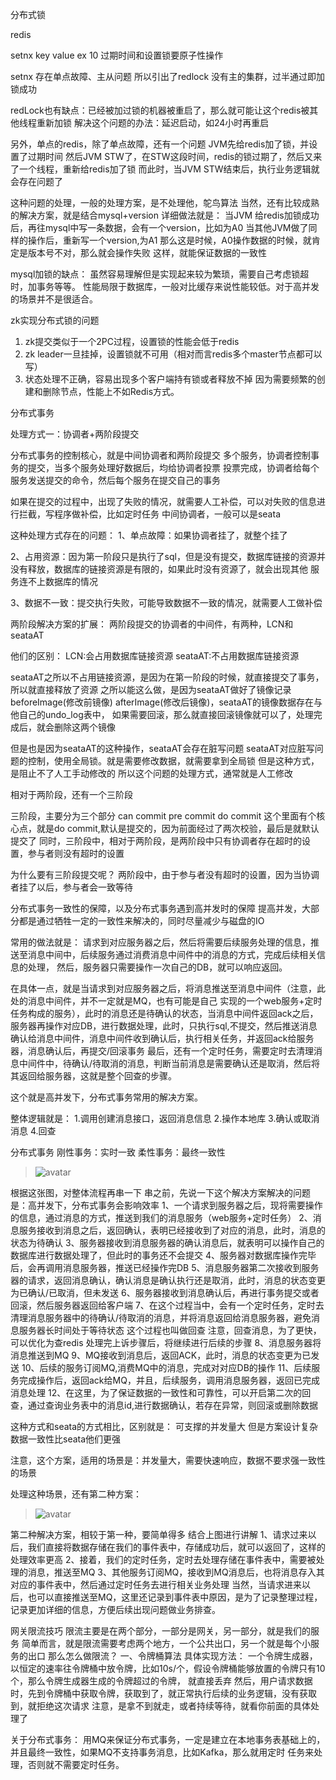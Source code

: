 分布式锁
 
redis

setnx key value ex 10
过期时间和设置锁要原子性操作

setnx 存在单点故障、主从问题
所以引出了redlock
没有主的集群，过半通过即加锁成功

redLock也有缺点：已经被加过锁的机器被重启了，那么就可能让这个redis被其他线程重新加锁
解决这个问题的办法：延迟启动，如24小时再重启

另外，单点的redis，除了单点故障，还有一个问题
JVM先给redis加了锁，并设置了过期时间
然后JVM STW了，在STW这段时间，redis的锁过期了，然后又来了一个线程，重新给redis加了锁
而此时，当JVM STW结束后，执行业务逻辑就会存在问题了 

这种问题的处理，一般的处理方案，是不处理他，鸵鸟算法
当然，还有比较成熟的解决方案，就是结合mysql+version
详细做法就是：
当JVM 给redis加锁成功后，再往mysql中写一条数据，会有一个version，比如为A0
当其他JVM做了同样的操作后，重新写一个version,为A1
那么这是时候，A0操作数据的时候，就肯定是版本号不对，那么就会操作失败
这样，就能保证数据的一致性

mysql加锁的缺点：
虽然容易理解但是实现起来较为繁琐，需要自己考虑锁超时，加事务等等。
性能局限于数据库，一般对比缓存来说性能较低。对于高并发的场景并不是很适合。


zk实现分布式锁的问题
1. zk提交类似于一个2PC过程，设置锁的性能会低于redis
2. zk leader一旦挂掉，设置锁就不可用（相对而言redis多个master节点都可以写）
3. 状态处理不正确，容易出现多个客户端持有锁或者释放不掉
因为需要频繁的创建和删除节点，性能上不如Redis方式。


分布式事务

处理方式一：协调者+两阶段提交

分布式事务的控制核心，就是中间协调者和两阶段提交
多个服务，协调者控制事务的提交，当多个服务处理好数据后，均给协调者投票
投票完成，协调者给每个服务发送提交的命令，然后每个服务在提交自己的事务

如果在提交的过程中，出现了失败的情况，就需要人工补偿，可以对失败的信息进行拦截，写程序做补偿，比如定时任务
中间协调者，一般可以是seata


这种处理方式存在的问题：
1、单点故障：如果协调者挂了，就整个挂了

2、占用资源：因为第一阶段只是执行了sql，但是没有提交，数据库链接的资源并没有释放，数据库的链接资源是有限的，如果此时没有资源了，就会出现其他
服务连不上数据库的情况

3、数据不一致：提交执行失败，可能导致数据不一致的情况，就需要人工做补偿


两阶段解决方案的扩展：
两阶段提交的协调者的中间件，有两种，LCN和seataAT

他们的区别：
LCN:会占用数据库链接资源
seataAT:不占用数据库链接资源

seataAT之所以不占用链接资源，是因为在第一阶段的时候，就直接提交了事务，所以就直接释放了资源
之所以能这么做，是因为seataAT做好了镜像记录beforeImage(修改前镜像) afterImage(修改后镜像)，seataAT的镜像数据存在与他自己的undo_log表中，
如果需要回滚，那么就直接回滚镜像就可以了，处理完成后，就会删除这两个镜像

但是也是因为seataAT的这种操作，seataAT会存在脏写问题
seataAT对应脏写问题的控制，使用全局锁。就是需要修改数据，就需要拿到全局锁
但是这种方式，是阻止不了人工手动修改的
所以这个问题的处理方式，通常就是人工修改


相对于两阶段，还有一个三阶段

三阶段，主要分为三个部分
can commit
pre commit
do commit
这个里面有个核心点，就是do commit,默认是提交的，因为前面经过了两次校验，最后是就默认提交了
同时，三阶段中，相对于两阶段，是两阶段中只有协调者存在超时的设置，参与者则没有超时的设置

为什么要有三阶段提交呢？
两阶段中，由于参与者没有超时的设置，因为当协调者挂了以后，参与者会一致等待


分布式事务一致性的保障，以及分布式事务遇到高并发时的保障
提高并发，大部分都是通过牺牲一定的一致性来解决的，同时尽量减少与磁盘的IO

常用的做法就是：
请求到对应服务器之后，然后将需要后续服务处理的信息，推送至消息中间中，后续服务通过消费消息中间件中的消息的方式，完成后续相关信息的处理，
然后，服务器只需要操作一次自己的DB，就可以响应返回。

在具体一点，就是当请求到对应服务器之后，将消息推送至消息中间件（注意，此处的消息中间件，并不一定就是MQ，也有可能是自己
实现的一个web服务+定时任务构成的服务），此时的消息还是待确认的状态，当消息中间件返回ack之后，服务器再操作对应DB，进行数据处理，此时，只执行sql,不提交，然后推送消息
确认给消息中间件，消息中间件收到确认后，执行相关任务，并返回ack给服务器，消息确认后，再提交/回滚事务
最后，还有一个定时任务，需要定时去清理消息中间件中，待确认/待取消的消息，判断当前消息是需要确认还是取消，然后将其返回给服务器，这就是整个回查的步骤。 


这个就是高并发下，分布式事务常用的解决方案。

整体逻辑就是：
1.调用创建消息接口，返回消息信息
2.操作本地库
3.确认或取消消息
4.回查

分布式事务
刚性事务：实时一致
柔性事务：最终一致性
>![avatar](/Users/liufuwei/Documents/my-project/my-juc/JUC/myJuc/image/分布式事务.png)

根据这张图，对整体流程再串一下
串之前，先说一下这个解决方案解决的问题是：高并发下，分布式事务会影响效率
1、一个请求到服务器之后，现将需要操作的信息，通过消息的方式，推送到我们的消息服务（web服务+定时任务）
2、消息服务接收到消息之后，返回确认，表明已经接收到了对应的消息，此时，消息的状态为待确认
3、服务器接收到消息服务器的确认消息后，就表明可以操作自己的数据库进行数据处理了，但此时的事务还不会提交
4、服务器对数据库操作完毕后，会再调用消息服务器，推送已经操作完DB
5、消息服务器第二次接收到服务器的请求，返回消息确认，确认消息是确认执行还是取消，此时，消息的状态变更为已确认/已取消，但未发送
6、服务器接收到消息确认后，再进行事务提交或者回滚，然后服务器返回给客户端
7、在这个过程当中，会有一个定时任务，定时去清理消息服务器中的待确认/待取消的消息，并将消息返回给消息服务器，避免消息服务器长时间处于等待状态
这个过程也叫做回查
注意，回查消息，为了更快，可以优化为查redis
处理完上诉步骤后，将继续进行后续的步骤
8、消息服务器将消息推送到MQ
9、MQ接收到消息后，返回ACK，此时，消息的状态变更为已发送
10、后续的服务订阅MQ,消费MQ中的消息，完成对对应DB的操作
11、后续服务完成操作后，返回ack给MQ，并且，后续服务，调用消息服务器，返回已完成消息处理
12、在这里，为了保证数据的一致性和可靠性，可以开启第二次的回查，通过查询业务表中的消息id,进行数据确认，若存在异常，则回滚或删除数据


这种方式和seata的方式相比，区别就是：
可支撑的并发量大
但是方案设计复杂
数据一致性比seata他们更强

注意，这个方案，适用的场景是：并发量大，需要快速响应，数据不要求强一致性的场景

处理这种场景，还有第二种方案：
>![avatar](/Users/liufuwei/Documents/my-project/my-juc/JUC/myJuc/image/分布式事务2.png)

第二种解决方案，相较于第一种，要简单得多
结合上图进行讲解
1、请求过来以后，我们直接将数据存储在我们的事件表中，存储成功后，就可以返回了，这样的处理效率更高
2、接着，我们的定时任务，定时去处理存储在事件表中，需要被处理的消息，推送至MQ
3、其他服务订阅MQ，接收到MQ消息后，也将消息存入其对应的事件表中，然后通过定时任务去进行相关业务处理
当然，当请求进来以后，也可以直接推送至MQ，这里还记录到事件表中原因，是为了记录整理过程，记录更加详细的信息，方便后续出现问题做业务排查。




网关限流技巧
限流主要是在两个部分，一部分是网关，另一部分，就是我们的服务
简单而言，就是限流需要考虑两个地方，一个公共出口，另一个就是每个小服务的出口
那么怎么做限流？
一、令牌桶算法
具体实现方法：
一个令牌生成器，以恒定的速率往令牌桶中放令牌，比如10s/个，假设令牌桶能够放置的令牌只有10个，那么令牌生成器生成的令牌超过的令牌，
就直接丢弃
然后，用户请求数据时，先到令牌桶中获取令牌，获取到了，就正常执行后续的业务逻辑，没有获取到，就拒绝这次请求
注意，是拿不到就走，或者持续等待，就看你前面的具体处理了


关于分布式事务：
用MQ来保证分布式事务，一定是建立在本地事务表基础上的，并且最终一致性，如果MQ不支持事务消息，比如Kafka，那么就用定时
任务来处理，否则就不需要定时任务。

 


